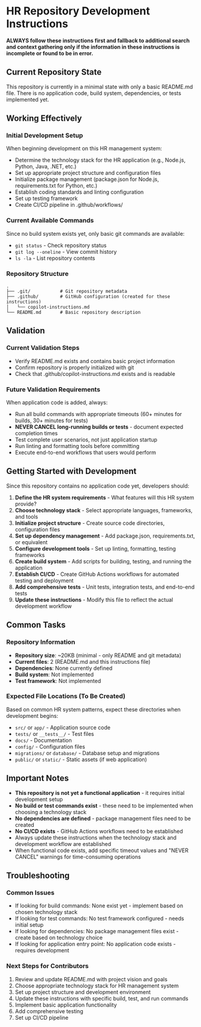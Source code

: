 # HR Repository Development Instructions

**ALWAYS follow these instructions first and fallback to additional search and context gathering only if the information in these instructions is incomplete or found to be in error.**

## Current Repository State

This repository is currently in a minimal state with only a basic README.md file. There is no application code, build system, dependencies, or tests implemented yet.

## Working Effectively

### Initial Development Setup
When beginning development on this HR management system:

- Determine the technology stack for the HR application (e.g., Node.js, Python, Java, .NET, etc.)
- Set up appropriate project structure and configuration files
- Initialize package management (package.json for Node.js, requirements.txt for Python, etc.)
- Establish coding standards and linting configuration
- Set up testing framework
- Create CI/CD pipeline in .github/workflows/

### Current Available Commands
Since no build system exists yet, only basic git commands are available:

- `git status` - Check repository status
- `git log --oneline` - View commit history
- `ls -la` - List repository contents

### Repository Structure
```
.
├── .git/           # Git repository metadata
├── .github/        # GitHub configuration (created for these instructions)
│   └── copilot-instructions.md
└── README.md       # Basic repository description
```

## Validation

### Current Validation Steps
- Verify README.md exists and contains basic project information
- Confirm repository is properly initialized with git
- Check that .github/copilot-instructions.md exists and is readable

### Future Validation Requirements
When application code is added, always:
- Run all build commands with appropriate timeouts (60+ minutes for builds, 30+ minutes for tests)
- **NEVER CANCEL long-running builds or tests** - document expected completion times
- Test complete user scenarios, not just application startup
- Run linting and formatting tools before committing
- Execute end-to-end workflows that users would perform

## Getting Started with Development

Since this repository contains no application code yet, developers should:

1. **Define the HR system requirements** - What features will this HR system provide?
2. **Choose technology stack** - Select appropriate languages, frameworks, and tools
3. **Initialize project structure** - Create source code directories, configuration files
4. **Set up dependency management** - Add package.json, requirements.txt, or equivalent
5. **Configure development tools** - Set up linting, formatting, testing frameworks
6. **Create build system** - Add scripts for building, testing, and running the application
7. **Establish CI/CD** - Create GitHub Actions workflows for automated testing and deployment
8. **Add comprehensive tests** - Unit tests, integration tests, and end-to-end tests
9. **Update these instructions** - Modify this file to reflect the actual development workflow

## Common Tasks

### Repository Information
- **Repository size**: ~20KB (minimal - only README and git metadata)
- **Current files**: 2 (README.md and this instructions file)
- **Dependencies**: None currently defined
- **Build system**: Not implemented
- **Test framework**: Not implemented

### Expected File Locations (To Be Created)
Based on common HR system patterns, expect these directories when development begins:
- `src/` or `app/` - Application source code
- `tests/` or `__tests__/` - Test files
- `docs/` - Documentation
- `config/` - Configuration files
- `migrations/` or `database/` - Database setup and migrations
- `public/` or `static/` - Static assets (if web application)

## Important Notes

- **This repository is not yet a functional application** - it requires initial development setup
- **No build or test commands exist** - these need to be implemented when choosing a technology stack
- **No dependencies are defined** - package management files need to be created
- **No CI/CD exists** - GitHub Actions workflows need to be established
- Always update these instructions when the technology stack and development workflow are established
- When functional code exists, add specific timeout values and "NEVER CANCEL" warnings for time-consuming operations

## Troubleshooting

### Common Issues
- If looking for build commands: None exist yet - implement based on chosen technology stack
- If looking for test commands: No test framework configured - needs initial setup
- If looking for dependencies: No package management files exist - create based on technology choice
- If looking for application entry point: No application code exists - requires development

### Next Steps for Contributors
1. Review and update README.md with project vision and goals
2. Choose appropriate technology stack for HR management system
3. Set up project structure and development environment
4. Update these instructions with specific build, test, and run commands
5. Implement basic application functionality
6. Add comprehensive testing
7. Set up CI/CD pipeline